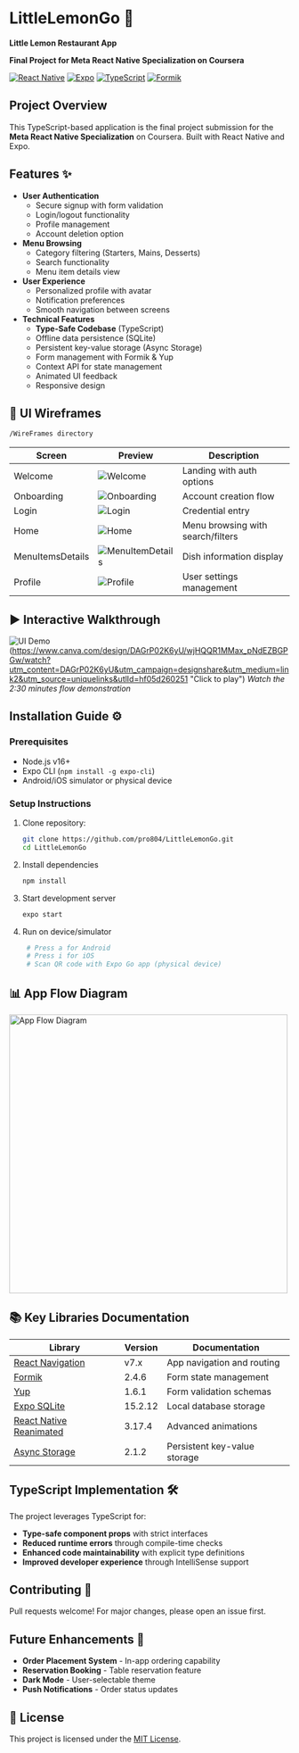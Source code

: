 # LittleLemonGo 🍋
 **Little Lemon Restaurant App** 

**Final Project for Meta React Native Specialization on Coursera**

[![React Native](https://img.shields.io/badge/React_Native-0.79.4-blue.svg?logo=react)](https://reactnative.dev/)
[![Expo](https://img.shields.io/badge/Expo-53.0.12-lightgrey.svg?logo=expo)](https://expo.dev/)
[![TypeScript](https://img.shields.io/badge/TypeScript-5.8.3-blue.svg?logo=typescript)](https://www.typescriptlang.org/)
[![Formik](https://img.shields.io/badge/Formik-2.4.6-yellowgreen)](https://formik.org)

## Project Overview
This TypeScript-based application is the final project submission for the **Meta React Native Specialization** on Coursera. Built with React Native and Expo.

## Features ✨

- **User Authentication**
  - Secure signup with form validation
  - Login/logout functionality
  - Profile management
  - Account deletion option
- **Menu Browsing**
  - Category filtering (Starters, Mains, Desserts)
  - Search functionality
  - Menu item details view
- **User Experience**
  - Personalized profile with avatar
  - Notification preferences
  - Smooth navigation between screens
- **Technical Features**
  - **Type-Safe Codebase** (TypeScript)
  - Offline data persistence (SQLite)
  - Persistent key-value storage (Async Storage)
  - Form management with Formik & Yup
  - Context API for state management
  - Animated UI feedback
  - Responsive design

## 📱 UI Wireframes
```bash
/WireFrames directory
```
| Screen | Preview | Description |
|--------|---------|-------------|
| Welcome | ![Welcome](/WireFrames/01_Welcome%20.png) | Landing with auth options |
| Onboarding | ![Onboarding](/WireFrames/02_Onboarding.png) | Account creation flow |
| Login | ![Login](/WireFrames/03_Login.png) | Credential entry |
|Home| ![Home](/WireFrames/04_Home.png)      |Menu browsing with search/filters|
|MenuItemsDetails| ![MenuItemDetails](/WireFrames/05_MenuItemDetailScreen.png) |Dish information display
| Profile | ![Profile](/WireFrames/06_Profile.png) | User settings management |

## ▶️ Interactive Walkthrough
![UI Demo](/assets/Demo/Thumbnail.png)(https://www.canva.com/design/DAGrP02K6yU/wjHQQR1MMax_pNdEZBGPGw/watch?utm_content=DAGrP02K6yU&utm_campaign=designshare&utm_medium=link2&utm_source=uniquelinks&utlId=hf05d260251
"Click to play")
_Watch the 2:30 minutes flow demonstration_

## Installation Guide ⚙️

### Prerequisites
- Node.js v16+
- Expo CLI (`npm install -g expo-cli`)
- Android/iOS simulator or physical device

### Setup Instructions
1. Clone repository:
   ```bash
   git clone https://github.com/pro804/LittleLemonGo.git
   cd LittleLemonGo
2. Install dependencies
   ```bash
   npm install
3. Start development server
   ```bash
   expo start
4. Run on device/simulator
   ```bash
    # Press a for Android
    # Press i for iOS
    # Scan QR code with Expo Go app (physical device)
##  📊 App Flow Diagram

<img src="./assets/appFlow/App_Flow.png" alt="App Flow Diagram" width="500" />

## 📚 Key Libraries Documentation

| Library | Version | Documentation |
|---------|---------|---------------|
| [React Navigation](https://reactnavigation.org) | v7.x | App navigation and routing |
| [Formik](https://formik.org) | 2.4.6 | Form state management |
| [Yup](https://github.com/jquense/yup) | 1.6.1 | Form validation schemas |
| [Expo SQLite](https://docs.expo.dev/versions/latest/sdk/sqlite/) | 15.2.12 | Local database storage |
| [React Native Reanimated](https://docs.swmansion.com/react-native-reanimated/) | 3.17.4 | Advanced animations |
| [Async Storage](https://react-native-async-storage.github.io/async-storage/) | 2.1.2 | Persistent key-value storage |

## TypeScript Implementation 🛠️

The project leverages TypeScript for:
- **Type-safe component props** with strict interfaces
- **Reduced runtime errors** through compile-time checks
- **Enhanced code maintainability** with explicit type definitions
- **Improved developer experience** through IntelliSense support

## Contributing  🤝
Pull requests welcome! For major changes, please open an issue first.

## Future Enhancements 🚀

- **Order Placement System** - In-app ordering capability
- **Reservation Booking** - Table reservation feature
- **Dark Mode** - User-selectable theme
- **Push Notifications** - Order status updates

## 📝 License

This project is licensed under the [MIT License](./LICENSE).



